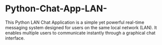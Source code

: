 # Python-Chat-App-LAN-
This Python LAN Chat Application is a simple yet powerful real-time messaging system designed for users on the same local network (LAN). It enables multiple users to communicate instantly through a graphical chat interface.

